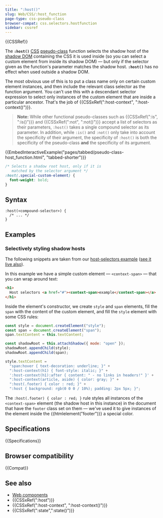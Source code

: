 ```yaml
---
title: ":host()"
slug: Web/CSS/:host_function
page-type: css-pseudo-class
browser-compat: css.selectors.hostfunction
sidebar: cssref
---
```


{{CSSRef}}

The **`:host()`** [CSS](/en-US/docs/Web/CSS) [pseudo-class](/en-US/docs/Web/CSS/Pseudo-classes) function selects the shadow host of the [shadow DOM](/en-US/docs/Web/API/Web_components/Using_shadow_DOM) containing the CSS it is used inside (so you can select a custom element from inside its shadow DOM) — but only if the selector given as the function's parameter matches the shadow host. **`:host()`** has no effect when used outside a shadow DOM.

The most obvious use of this is to put a class name only on certain custom element instances, and then include the relevant class selector as the function argument. You can't use this with a descendant selector expression to select only instances of the custom element that are inside a particular ancestor. That's the job of {{CSSxRef(":host-context", ":host-context()")}}.

> **Note:** While other functional pseudo-classes such as {{CSSxRef(":is", ":is()")}} and {{CSSxRef(":not", ":not()")}} accept a list of selectors as their parameters, `:host()` takes a single compound selector as its parameter. In addition, while `:is()` and `:not()` only take into account the specificity of their argument, the specificity of `:host()` is both the specificity of the pseudo-class **and** the specificity of its argument.

{{EmbedInteractiveExample("pages/tabbed/pseudo-class-host_function.html", "tabbed-shorter")}}

```css
/* Selects a shadow root host, only if it is
   matched by the selector argument */
:host(.special-custom-element) {
  font-weight: bold;
}
```

## Syntax

```css-nolint
:host(<compound-selector>) {
  /* ... */
}
```

## Examples

### Selectively styling shadow hosts

The following snippets are taken from our [host-selectors example](https://github.com/mdn/web-components-examples/tree/main/host-selectors) ([see it live also](https://mdn.github.io/web-components-examples/host-selectors/)).

In this example we have a simple custom element — `<context-span>` — that you can wrap around text:

```html
<h1>
  Host selectors <a href="#"><context-span>example</context-span></a>
</h1>
```

Inside the element's constructor, we create `style` and `span` elements, fill the `span` with the content of the custom element, and fill the `style` element with some CSS rules:

```js
const style = document.createElement("style");
const span = document.createElement("span");
span.textContent = this.textContent;

const shadowRoot = this.attachShadow({ mode: "open" });
shadowRoot.appendChild(style);
shadowRoot.appendChild(span);

style.textContent =
  "span:hover { text-decoration: underline; }" +
  ":host-context(h1) { font-style: italic; }" +
  ':host-context(h1):after { content: " - no links in headers!" }' +
  ":host-context(article, aside) { color: gray; }" +
  ":host(.footer) { color : red; }" +
  ":host { background: rgb(0 0 0 / 10%); padding: 2px 5px; }";
```

The `:host(.footer) { color : red; }` rule styles all instances of the `<context-span>` element (the shadow host in this instance) in the document that have the `footer` class set on them — we've used it to give instances of the element inside the {{htmlelement("footer")}} a special color.

## Specifications

{{Specifications}}

## Browser compatibility

{{Compat}}

## See also

- [Web components](/en-US/docs/Web/API/Web_components)
- {{CSSxRef(":host")}}
- {{CSSxRef(":host-context", ":host-context()")}}
- {{CSSxRef(":state",":state()")}}
